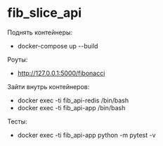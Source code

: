 # fib_slice_api

Поднять контейнеры:
* docker-compose up --build

Роуты:
* http://127.0.0.1:5000/fibonacci

Зайти внутрь контейнеров:
* docker exec -ti fib_api-redis /bin/bash
* docker exec -ti fib_api-app /bin/bash

Тесты:
* docker exec -ti fib_api-app python -m pytest -v